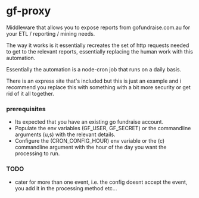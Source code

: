 # gf-proxy
Middleware that allows you to expose reports from gofundraise.com.au for your ETL / reporting / mining needs.

The way it works is it essentially recreates the set of http requests needed to get to the relevant reports, essentially replacing the human work with this automation.

Essentially the automation is a node-cron job that runs on a daily basis.

There is an express site that's included but this is just an example and i recommend you replace this with something with a bit more security or get rid of it all together.

### prerequisites 
- Its expected that you have an existing go fundraise account. 
- Populate the env variables (GF_USER, GF_SECRET) or the commandline arguments (u,s) with the relevant details.
- Configure the (CRON_CONFIG_HOUR) env variable or the (c) commandline argument with the hour of the day you want the processing to run.

### TODO
- cater for more than one event, i.e. the config doesnt accept the event, you add it in the processing method etc...
